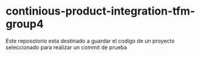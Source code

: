 # continious-product-integration-tfm-group4
Este reposotorio esta destinado a guardar el codigo de un proyecto seleccionado para realizar un commit de prueba
